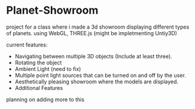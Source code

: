 # Planet-Showroom
project for a class where i made a 3d showroom displaying different types of planets. 
using WebGL, THREE.js (might be impletmenting Untiy3D)


current features:

- Navigating between multiple 3D objects (Include at least three).
- Rotating the object 
- Ambient Light (need to fix)
- Multiple point light sources that can be turned on and off by the user. 
- Aesthetically pleasing showroom where the models are displayed. 
- Additional Features 



planning on adding more to this
